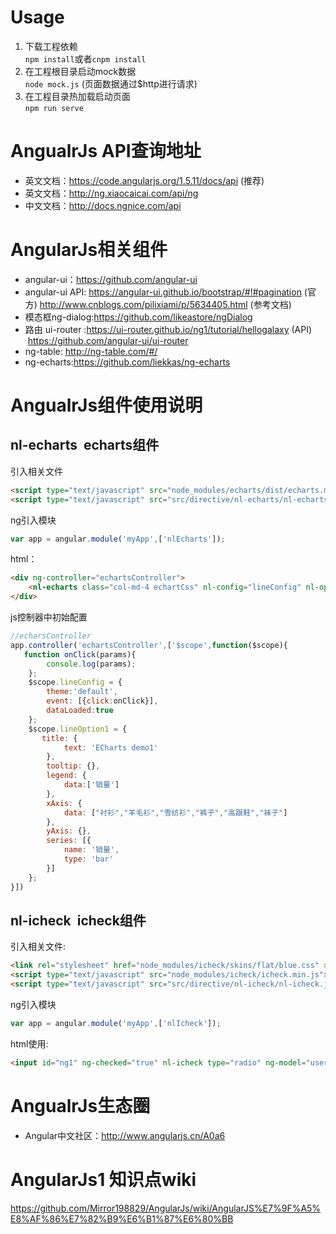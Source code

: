 # Usage
1. 下载工程依赖<br/>
`npm install`或者`cnpm install`
2. 在工程根目录启动mock数据 <br/>
`node mock.js`  (页面数据通过$http进行请求)
3. 在工程目录热加载启动页面<br/>
`npm run serve`

# AngualrJs API查询地址
* 英文文档：https://code.angularjs.org/1.5.11/docs/api  (推荐)
* 英文文档：http://ng.xiaocaicai.com/api/ng
* 中文文档：http://docs.ngnice.com/api
# AngularJs相关组件
* angular-ui：https://github.com/angular-ui 
* angular-ui API: https://angular-ui.github.io/bootstrap/#!#pagination (官方) http://www.cnblogs.com/pilixiami/p/5634405.html (参考文档)
* 模态框ng-dialog:https://github.com/likeastore/ngDialog
* 路由 ui-router :https://ui-router.github.io/ng1/tutorial/hellogalaxy (API)  https://github.com/angular-ui/ui-router
* ng-table: http://ng-table.com/#/
* ng-echarts:https://github.com/liekkas/ng-echarts
# AngualrJs组件使用说明
## nl-echarts  echarts组件
引入相关文件
``` html
<script type="text/javascript" src="node_modules/echarts/dist/echarts.min.js"></script>
<script type="text/javascript" src="src/directive/nl-echarts/nl-echarts.js"></script>
```
ng引入模块
``` javascript
var app = angular.module('myApp',['nlEcharts']);
```
html：
``` html
<div ng-controller="echartsController">
	<nl-echarts class="col-md-4 echartCss" nl-config="lineConfig" nl-option="lineOption3"></nl-echarts>
</div>
```
js控制器中初始配置
``` javascript
//echarsController
app.controller('echartsController',['$scope',function($scope){
   function onClick(params){
        console.log(params);
    };            
    $scope.lineConfig = {
        theme:'default',
        event: [{click:onClick}],
        dataLoaded:true
    };
    $scope.lineOption1 = {
       title: {
            text: 'ECharts demo1'
        },
        tooltip: {},
        legend: {
            data:['销量']
        },
        xAxis: {
            data: ["衬衫","羊毛衫","雪纺衫","裤子","高跟鞋","袜子"]
        },
        yAxis: {},
        series: [{
            name: '销量',
            type: 'bar'
        }]
    };
}])
```
## nl-icheck  icheck组件
引入相关文件:
``` html
<link rel="stylesheet" href="node_modules/icheck/skins/flat/blue.css" >
<script type="text/javascript" src="node_modules/icheck/icheck.min.js"></script>
<script type="text/javascript" src="src/directive/nl-icheck/nl-icheck.js"></script>
```
ng引入模块
``` javascript
var app = angular.module('myApp',['nlIcheck']);
```
html使用:
``` html
<input id="ng1" ng-checked="true" nl-icheck type="radio" ng-model="userdata.frame" name="sex" value="AngularJs1">
```

# AngualrJs生态圈
* Angular中文社区：http://www.angularjs.cn/A0a6
# AngularJs1 知识点wiki
https://github.com/Mirror198829/AngularJs/wiki/AngularJS%E7%9F%A5%E8%AF%86%E7%82%B9%E6%B1%87%E6%80%BB
